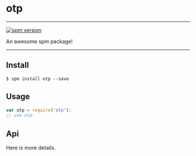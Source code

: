# otp

---

[![spm version](http://spmjs.io/badge/otp)](http://spmjs.io/package/otp)

An awesome spm package!

---

## Install

```
$ spm install otp --save
```

## Usage

```js
var otp = require('otp');
// use otp
```

## Api

Here is more details.

